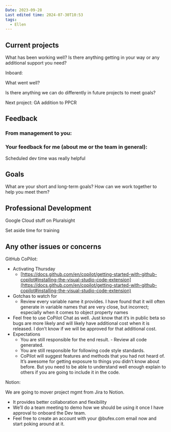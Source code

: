 ```yaml
---
Date: 2023-09-28
Last edited time: 2024-07-30T10:53
tags:
  - Ellen
---
```

## Current projects

What has been working well? Is there anything getting in your way or any additional support you need?

Inboard:

What went well?

Is there anything we can do differently in future projects to meet goals?

Next project: GA addition to PPCR

## Feedback

### From management to you:

### Your feedback for me (about me or the team in general):

Scheduled dev time was really helpful

## Goals

What are your short and long-term goals? How can we work together to help you meet them?

  

## Professional Development

Google Cloud stuff on Pluralsight

Set aside time for training

  

## Any other issues or concerns

GitHub CoPilot:

- Activating Thursday
    - [https://docs.github.com/en/copilot/getting-started-with-github-copilot#installing-the-visual-studio-code-extension](https://docs.github.com/en/copilot/getting-started-with-github-copilot#installing-the-visual-studio-code-extension)
- Gotchas to watch for
    - Review every variable name it provides. I have found that it will often generate in variable names that are very close, but incorrect; especially when it comes to object property names
- Feel free to use CoPilot Chat as well. Just know that it’s in public beta so bugs are more likely and will likely have additional cost when it is released. I don’t know if we will be approved for that additional cost.
- Expectations
    - You are still responsible for the end result. - Review all code generated.
    - You are still responsible for following code style standards.
    - CoPilot will suggest features and methods that you had not heard of. It’s awesome for getting exposure to things you didn’t know about before. But you need to be able to understand well enough explain to others if you are going to include it in the code.

  

Notion:

We are going to mover project mgmt from Jira to Notion.

- It provides better collaboration and flexibility
- We’ll do a team meeting to demo how we should be using it once I have approval to onboard the Dev team.
- Feel free to create an account with your @bufex.com email now and start poking around at it.